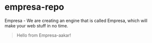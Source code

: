 # empresa-repo
Empresa - We are creating an engine that is called Empresa, which will make your web stuff in no time.

> Hello from Empresa-aakar!
